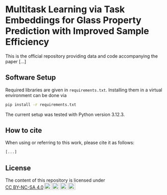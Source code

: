 # Multitask Learning via Task Embeddings for Glass Property Prediction with Improved Sample Efficiency

This is the official repository providing data and code accompanying the paper [...]


## Software Setup

Required libraries are given in `requirements.txt`. Installing them in a virtual environment can be done via 

```bash
pip install -r requirements.txt
```

The current setup was tested with Python version 3.12.3.


## How to cite

When using or referring to this work, please cite it as follows:
```bash
[...]
```


## License
 <p xmlns:cc="http://creativecommons.org/ns#" xmlns:dct="http://purl.org/dc/terms/"><span property="dct:title">The content of this repository is licensed under <a href="http://creativecommons.org/licenses/by-nc-sa/4.0/?ref=chooser-v1" target="_blank" rel="license noopener noreferrer" style="display:inline-block;">CC BY-NC-SA 4.0<img style="height:22px!important;margin-left:3px;vertical-align:text-bottom;" src="https://mirrors.creativecommons.org/presskit/icons/cc.svg?ref=chooser-v1"><img style="height:22px!important;margin-left:3px;vertical-align:text-bottom;" src="https://mirrors.creativecommons.org/presskit/icons/by.svg?ref=chooser-v1"><img style="height:22px!important;margin-left:3px;vertical-align:text-bottom;" src="https://mirrors.creativecommons.org/presskit/icons/nc.svg?ref=chooser-v1"><img style="height:22px!important;margin-left:3px;vertical-align:text-bottom;" src="https://mirrors.creativecommons.org/presskit/icons/sa.svg?ref=chooser-v1"></a></p>
